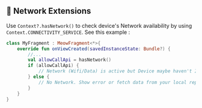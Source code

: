 ## 📶 Network Extensions

Use `Context?.hasNetwork()` to check device's Network availability by using `Context.CONNECTIVITY_SERVICE`. See this example :

```kotlin
class MyFragment : MeowFragment<*>{
    override fun onViewCreated(savedInstanceState: Bundle?) {
        //...
        val allowCallApi = hasNetwork() 
        if (allowCallApi) {
            // Network (Wifi/Data) is active but Device maybe haven't Internet. so Call Api here.
        } else { 
            // No Network. Show error or fetch data from your local repository.
        }
    }
}
```
